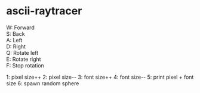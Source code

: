 # ascii-raytracer
W: Forward  
S: Back  
A: Left  
D: Right  
Q: Rotate left  
E: Rotate right  
F: Stop rotation
  
1: pixel size++
2: pixel size--
3: font size++
4: font size--
5: print pixel + font size
6: spawn random sphere

